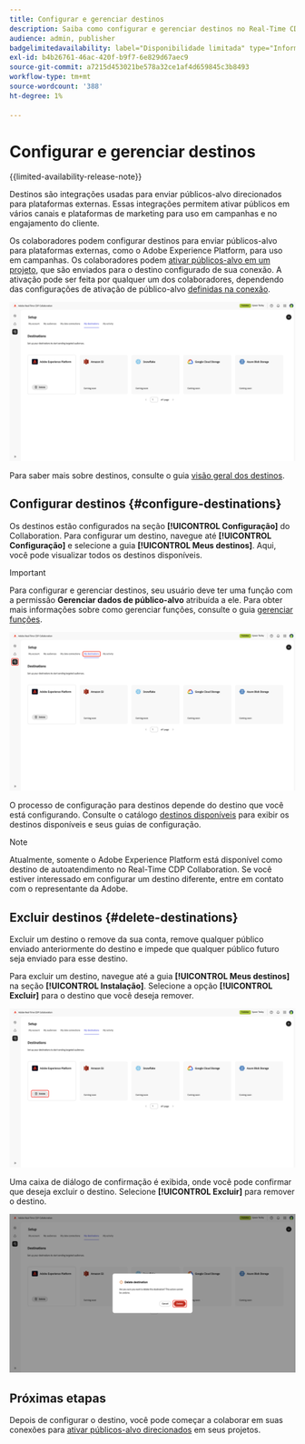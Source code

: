 ```yaml
---
title: Configurar e gerenciar destinos
description: Saiba como configurar e gerenciar destinos no Real-Time CDP Collaboration.
audience: admin, publisher
badgelimitedavailability: label="Disponibilidade limitada" type="Informative" url="https://helpx.adobe.com/br/legal/product-descriptions/real-time-customer-data-platform-collaboration.html newtab=true"
exl-id: b4b26761-46ac-420f-b9f7-6e829d67aec9
source-git-commit: a7215d453021be578a32ce1af4d659845c3b8493
workflow-type: tm+mt
source-wordcount: '388'
ht-degree: 1%

---
```


# Configurar e gerenciar destinos

{{limited-availability-release-note}}

Destinos são integrações usadas para enviar públicos-alvo direcionados para plataformas externas. Essas integrações permitem ativar públicos em vários canais e plataformas de marketing para uso em campanhas e no engajamento do cliente.

Os colaboradores podem configurar destinos para enviar públicos-alvo para plataformas externas, como o Adobe Experience Platform, para uso em campanhas. Os colaboradores podem [ativar públicos-alvo em um projeto](../collaborate/activate.md), que são enviados para o destino configurado de sua conexão. A ativação pode ser feita por qualquer um dos colaboradores, dependendo das configurações de ativação de público-alvo [definidas na conexão](/help/guide/connect/establishing-connections.md#configure-connection-settings).

![A guia Meus destinos no espaço de trabalho da Instalação mostrando um destino ativo do Adobe Experience Platform.](/help/assets/setup/manage-destinations/my-destinations-overview.png)

Para saber mais sobre destinos, consulte o guia [visão geral dos destinos](../destinations/overview.md).

## Configurar destinos {#configure-destinations}

Os destinos estão configurados na seção **[!UICONTROL Configuração]** do Collaboration. Para configurar um destino, navegue até **[!UICONTROL Configuração]** e selecione a guia **[!UICONTROL Meus destinos]**. Aqui, você pode visualizar todos os destinos disponíveis.

>[!IMPORTANT]
>
>Para configurar e gerenciar destinos, seu usuário deve ter uma função com a permissão **Gerenciar dados de público-alvo** atribuída a ele. Para obter mais informações sobre como gerenciar funções, consulte o guia [gerenciar funções](../permissions/manage-roles.md).

![A guia Meus destinos no espaço de trabalho da Instalação mostrando os destinos disponíveis.](/help/assets/setup/manage-destinations/my-destinations.png)

O processo de configuração para destinos depende do destino que você está configurando. Consulte o catálogo [destinos disponíveis](../destinations/overview.md#available-destinations) para exibir os destinos disponíveis e seus guias de configuração.

>[!NOTE]
>
>Atualmente, somente o Adobe Experience Platform está disponível como destino de autoatendimento no Real-Time CDP Collaboration. Se você estiver interessado em configurar um destino diferente, entre em contato com o representante da Adobe.

## Excluir destinos {#delete-destinations}

Excluir um destino o remove da sua conta, remove qualquer público enviado anteriormente do destino e impede que qualquer público futuro seja enviado para esse destino.

Para excluir um destino, navegue até a guia **[!UICONTROL Meus destinos]** na seção **[!UICONTROL Instalação]**. Selecione a opção **[!UICONTROL Excluir]** para o destino que você deseja remover.

![O espaço de trabalho Meus destinos com a opção Excluir realçada para o destino do Adobe Experience Platform.](/help/assets/setup/manage-destinations/delete-destination.png)

Uma caixa de diálogo de confirmação é exibida, onde você pode confirmar que deseja excluir o destino. Selecione **[!UICONTROL Excluir]** para remover o destino.

![A caixa de diálogo Excluir destino com a opção Excluir foi realçada.](/help/assets/setup/manage-destinations/delete-destination-confirmation.png)

## Próximas etapas

Depois de configurar o destino, você pode começar a colaborar em suas conexões para [ativar públicos-alvo direcionados](../collaborate/activate.md) em seus projetos.
